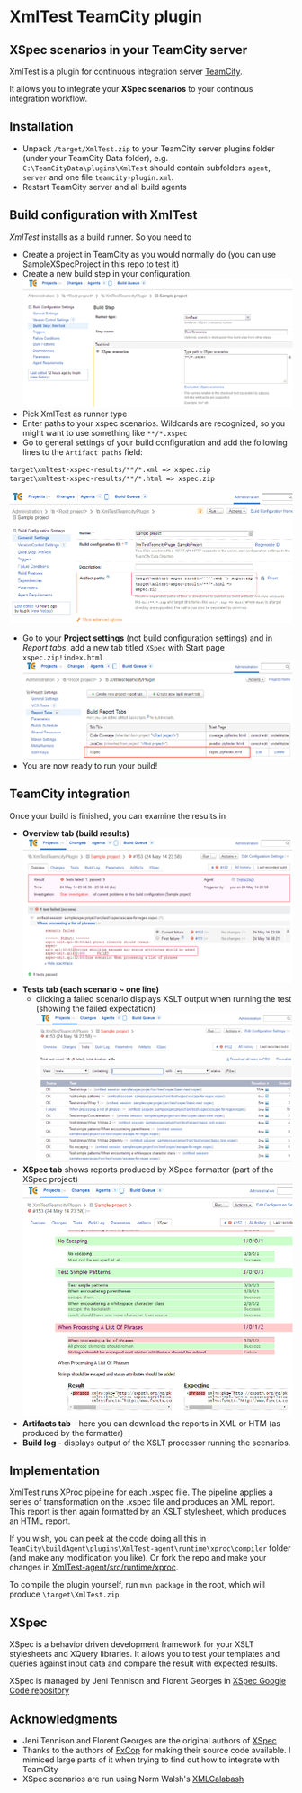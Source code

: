 XmlTest TeamCity plugin
=======================
XSpec scenarios in your TeamCity server
-------------------------------------------

XmlTest is a plugin for continuous integration server [TeamCity](http://www.jetbrains.com/teamcity/).

It allows you to integrate your **XSpec scenarios** to your continous integration workflow. 

Installation
------------

* Unpack `/target/XmlTest.zip` to your TeamCity server plugins folder (under your TeamCity Data folder), e.g. `C:\TeamCityData\plugins\XmlTest` should contain subfolders `agent`, `server` and one file `teamcity-plugin.xml`.
* Restart TeamCity server and all build agents

Build configuration with XmlTest
--------------------------------

*XmlTest* installs as a build runner. So you need to 

* Create a project in TeamCity as you would normally do (you can use SampleXSpecProject in this repo to test it)
* Create a new build step in your configuration. 
![XmlTest build step](https://raw.githubusercontent.com/j-maly/XmlTestTeamCityPlugin/master/docs/screenshots/build-step.png)
* Pick XmlTest as runner type 
* Enter paths to your xspec scenarios. Wildcards are recognized, so you might want to use something like `**/*.xspec`
* Go to general settings of your build configuration and add the following lines to the `Artifact paths` field: 
```
target\xmltest-xspec-results/**/*.xml => xspec.zip
target\xmltest-xspec-results/**/*.html => xspec.zip
```
![XmlTest artifact settings](https://raw.githubusercontent.com/j-maly/XmlTestTeamCityPlugin/master/docs/screenshots/project-artifacts.png)
* Go to your **Project settings** (not build configuration settings) and in *Report tabs*, add a new tab titled `XSpec` with Start page `xspec.zip!index.html`
![XmlTest setting up XSpec report tab](https://raw.githubusercontent.com/j-maly/XmlTestTeamCityPlugin/master/docs/screenshots/report-tabs.png)
* You are now ready to run your build! 

TeamCity integration
--------------------

Once your build is finished, you can examine the results in 
* **Overview tab (build results)**
![XmlTest - Overview tab](https://raw.githubusercontent.com/j-maly/XmlTestTeamCityPlugin/master/docs/screenshots/overview-tab.png)
* **Tests tab (each scenario ~ one line)**
  * clicking a failed scenario displays XSLT output when running the test (showing the failed expectation)
![XmlTest - Tests tab](https://raw.githubusercontent.com/j-maly/XmlTestTeamCityPlugin/master/docs/screenshots/tests-tab.png)
* **XSpec tab** shows reports produced by XSpec formatter (part of the XSpec project)
![XmlTest - XSpec tab](https://raw.githubusercontent.com/j-maly/XmlTestTeamCityPlugin/master/docs/screenshots/xspec-tab.png) 
* **Artifacts tab** - here you can download the reports in XML or HTM (as produced by the formatter)
* **Build log** - displays output of the XSLT processor running the scenarios. 

Implementation
--------------
XmlTest runs XProc pipeline for each .xspec file. The pipeline applies a series of transformation on the .xspec file and produces an XML report. This report is then again formatted by an XSLT stylesheet, which produces an HTML report. 

If you wish, you can peek at the code doing all this in `TeamCity\buildAgent\plugins\XmlTest-agent\runtime\xproc\compiler` folder (and make any modification you like). Or fork the repo and make your changes in [XmlTest-agent/src/runtime/xproc](/XmlTest-agent/src/runtime/xproc).

To compile the plugin yourself, run `mvn package` in the root, which will produce `\target\XmlTest.zip`.

XSpec
-----

XSpec is a behavior driven development framework for your XSLT stylesheets and XQuery libraries. It allows you to test your templates and queries against input data and compare the result with expected results. 

XSpec is managed by Jeni Tennison and Florent Georges in [XSpec Google Code repository](https://code.google.com/p/xspec/)


Acknowledgments
---------------

* Jeni Tennison and Florent Georges are the original authors of [XSpec](https://code.google.com/p/xspec/)
* Thanks to the authors of [FxCop](http://blog.jetbrains.com/teamcity/tag/fxcop/) for making their source code available. I mimiced large parts of it when trying to find out how to integrate with TeamCity
* XSpec scenarios are run using Norm Walsh's [XMLCalabash](http://xmlcalabash.com/)
